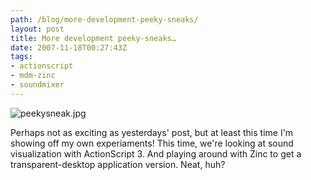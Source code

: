 ```yaml
---
path: /blog/more-development-peeky-sneaks/
layout: post
title: More development peeky-sneaks…
date: 2007-11-18T00:27:43Z
tags:
- actionscript
- mdm-zinc
- soundmixer
---
```


![peekysneak.jpg](http://uploads.psyked.co.uk/2007/11/peekysneak.jpg)

Perhaps not as exciting as yesterdays' post, but at least this time I'm showing off my own experiaments! This time, we're looking at sound visualization with ActionScript 3. And playing around with Zinc to get a transparent-desktop application version. Neat, huh?